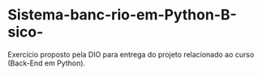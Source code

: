 # Sistema-banc-rio-em-Python-B-sico-
Exercício proposto pela DIO para entrega do projeto relacionado ao curso (Back-End em Python).
